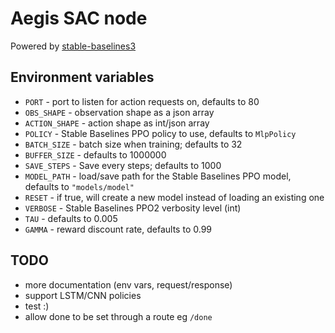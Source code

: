 # Aegis SAC node

Powered by [stable-baselines3](https://stable-baselines3.readthedocs.io/en/master/modules/sac.html)

## Environment variables
* `PORT` - port to listen for action requests on, defaults to 80
* `OBS_SHAPE` - observation shape as a json array
* `ACTION_SHAPE` - action shape as int/json array
* `POLICY` - Stable Baselines PPO policy to use, defaults to `MlpPolicy`
* `BATCH_SIZE` - batch size when training; defaults to 32
* `BUFFER_SIZE` - defaults to 1000000
* `SAVE_STEPS` - Save every <this many> steps; defaults to 1000
* `MODEL_PATH` - load/save path for the Stable Baselines PPO model, defaults to `"models/model"`
* `RESET` - if true, will create a new model instead of loading an existing one
* `VERBOSE` - Stable Baselines PPO2 verbosity level (int)
* `TAU` - defaults to 0.005
* `GAMMA` - reward discount rate, defaults to 0.99

## TODO
* more documentation (env vars, request/response)
* support LSTM/CNN policies
* test :)
* allow done to be set through a route eg `/done`
